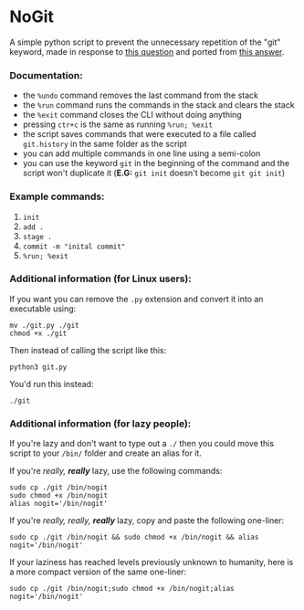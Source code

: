 # NoGit
A simple python script to prevent the unnecessary repetition of the "git" keyword, made in response to [this question](https://stackoverflow.com/q/56505000/10415695) and ported from [this answer](https://stackoverflow.com/a/56528842/10415695).


### Documentation:

  * the `%undo` command removes the last command from the stack
  * the `%run` command runs the commands in the stack and clears the stack
  * the `%exit` command closes the CLI without doing anything
  * pressing `ctr+c` is the same as running `%run; %exit`
  * the script saves commands that were executed to a file called `git.history` in the same folder as the script
  * you can add multiple commands in one line using a semi-colon
  * you can use the keyword `git` in the beginning of the command and the script won't duplicate it (**E.G:** `git init` doesn't become `git git init`)

### Example commands:

  1. `init`
  2. `add .`
  3. `stage .`
  4. `commit -m "inital commit"`
  5. `%run; %exit`

### Additional information (for Linux users):

If you want you can remove the `.py` extension and convert it into an executable using:

    mv ./git.py ./git
    chmod +x ./git

Then instead of calling the script like this:

    python3 git.py

You'd run this instead:

    ./git

### Additional information (for lazy people):

If you're lazy and don't want to type out a `./` then you could move this script to your `/bin/` folder and create an alias for it.

If you're *really, __really__* lazy, use the following commands:

    sudo cp ./git /bin/nogit
    sudo chmod +x /bin/nogit
    alias nogit='/bin/nogit'

If you're *really, really, __really__* lazy, copy and paste the following one-liner:

    sudo cp ./git /bin/nogit && sudo chmod +x /bin/nogit && alias nogit='/bin/nogit'

If your laziness has reached levels previously unknown to humanity, here is a more compact version of the same one-liner:

    sudo cp ./git /bin/nogit;sudo chmod +x /bin/nogit;alias nogit='/bin/nogit'
